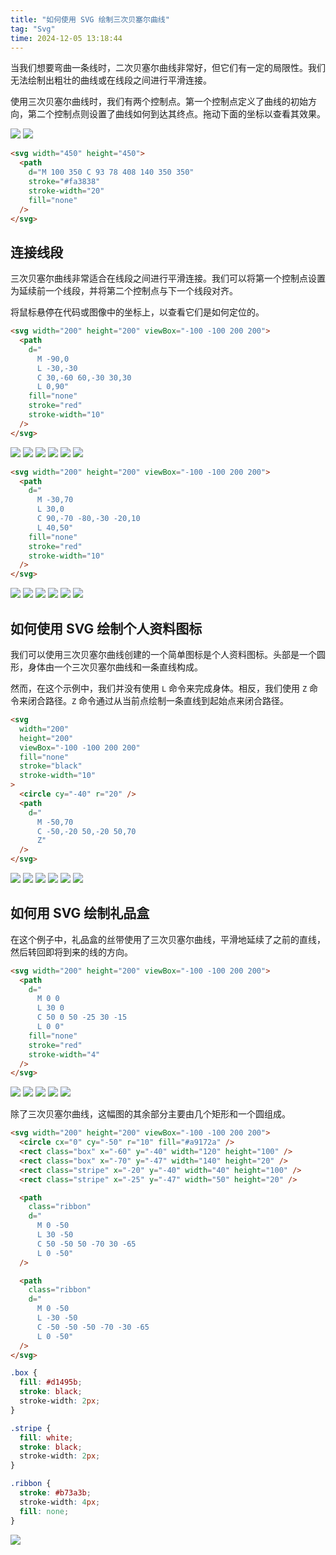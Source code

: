 ```yaml
---
title: "如何使用 SVG 绘制三次贝塞尔曲线"
tag: "Svg"
time: 2024-12-05 13:18:44
---
```


当我们想要弯曲一条线时，二次贝塞尔曲线非常好，但它们有一定的局限性。我们无法绘制出粗壮的曲线或在线段之间进行平滑连接。

使用三次贝塞尔曲线时，我们有两个控制点。第一个控制点定义了曲线的初始方向，第二个控制点则设置了曲线如何到达其终点。拖动下面的坐标以查看其效果。

<img src="../imgs/112/20.png" />

<img src="../imgs/112/21.png" />

```html
<svg width="450" height="450">
  <path
    d="M 100 350 C 93 78 408 140 350 350"
    stroke="#fa3838"
    stroke-width="20"
    fill="none"
  />
</svg>
```

## 连接线段

三次贝塞尔曲线非常适合在线段之间进行平滑连接。我们可以将第一个控制点设置为延续前一个线段，并将第二个控制点与下一个线段对齐。

将鼠标悬停在代码或图像中的坐标上，以查看它们是如何定位的。

```html
<svg width="200" height="200" viewBox="-100 -100 200 200">
  <path
    d="
      M -90,0
      L -30,-30
      C 30,-60 60,-30 30,30
      L 0,90"
    fill="none"
    stroke="red"
    stroke-width="10"
  />
</svg>
```

<img src="../imgs/112/22.png" />

<img src="../imgs/112/23.png" />

<img src="../imgs/112/24.png" />

<img src="../imgs/112/25.png" />

<img src="../imgs/112/26.png" />

<img src="../imgs/112/27.png" />

```html
<svg width="200" height="200" viewBox="-100 -100 200 200">
  <path
    d="
      M -30,70
      L 30,0
      C 90,-70 -80,-30 -20,10
      L 40,50"
    fill="none"
    stroke="red"
    stroke-width="10"
  />
</svg>
```

<img src="../imgs/112/28.png" />

<img src="../imgs/112/29.png" />

<img src="../imgs/112/30.png" />

<img src="../imgs/112/31.png" />

<img src="../imgs/112/32.png" />

<img src="../imgs/112/33.png" />

## 如何使用 SVG 绘制个人资料图标

我们可以使用三次贝塞尔曲线创建的一个简单图标是个人资料图标。头部是一个圆形，身体由一个三次贝塞尔曲线和一条直线构成。

然而，在这个示例中，我们并没有使用 `L` 命令来完成身体。相反，我们使用 `Z` 命令来闭合路径。`Z` 命令通过从当前点绘制一条直线到起始点来闭合路径。

```html
<svg
  width="200"
  height="200"
  viewBox="-100 -100 200 200"
  fill="none"
  stroke="black"
  stroke-width="10"
>
  <circle cy="-40" r="20" />
  <path
    d="
      M -50,70
      C -50,-20 50,-20 50,70
      Z"
  />
</svg>
```

<img src="../imgs/112/34.png" />

<img src="../imgs/112/35.png" />

<img src="../imgs/112/36.png" />

<img src="../imgs/112/37.png" />

<img src="../imgs/112/38.png" />

<img src="../imgs/112/39.png" />

## 如何用 SVG 绘制礼品盒

在这个例子中，礼品盒的丝带使用了三次贝塞尔曲线，平滑地延续了之前的直线，然后转回即将到来的线的方向。

```html
<svg width="200" height="200" viewBox="-100 -100 200 200">
  <path
    d="
      M 0 0
      L 30 0
      C 50 0 50 -25 30 -15
      L 0 0"
    fill="none"
    stroke="red"
    stroke-width="4"
  />
</svg>
```

<img src="../imgs/112/40.png" />

<img src="../imgs/112/41.png" />

<img src="../imgs/112/42.png" />

<img src="../imgs/112/43.png" />

<img src="../imgs/112/44.png" />

除了三次贝塞尔曲线，这幅图的其余部分主要由几个矩形和一个圆组成。

```html
<svg width="200" height="200" viewBox="-100 -100 200 200">
  <circle cx="0" cy="-50" r="10" fill="#a9172a" />
  <rect class="box" x="-60" y="-40" width="120" height="100" />
  <rect class="box" x="-70" y="-47" width="140" height="20" />
  <rect class="stripe" x="-20" y="-40" width="40" height="100" />
  <rect class="stripe" x="-25" y="-47" width="50" height="20" />

  <path
    class="ribbon"
    d="
      M 0 -50
      L 30 -50
      C 50 -50 50 -70 30 -65
      L 0 -50"
  />

  <path
    class="ribbon"
    d="
      M 0 -50
      L -30 -50
      C -50 -50 -50 -70 -30 -65
      L 0 -50"
  />
</svg>
```

```css
.box {
  fill: #d1495b;
  stroke: black;
  stroke-width: 2px;
}

.stripe {
  fill: white;
  stroke: black;
  stroke-width: 2px;
}

.ribbon {
  stroke: #b73a3b;
  stroke-width: 4px;
  fill: none;
}
```

<img src="../imgs/112/45.png" />